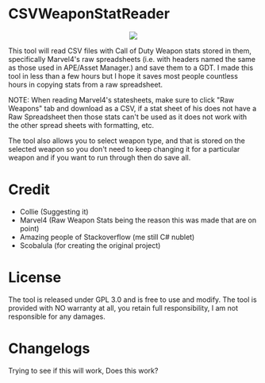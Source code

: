 # CSVWeaponStatReader

<div style="text-align:center"><img src ="https://i.imgur.com/egtdqDo.png"/></div>

This tool will read CSV files with Call of Duty Weapon stats stored in them, specifically Marvel4's raw spreadsheets (i.e. with headers named the same as those used in APE/Asset Manager.) and save them to a GDT. I made this tool in less than a few hours but I hope it saves most people countless hours in copying stats from a raw spreadsheet.

NOTE: When reading Marvel4's statesheets, make sure to click "Raw Weapons" tab and download as a CSV, if a stat sheet of his does not have a Raw Spreadsheet then those stats can't be used as it does not work with the other spread sheets with formatting, etc.

The tool also allows you to select weapon type, and that is stored on the selected weapon so you don't need to keep changing it for a particular weapon and if you want to run through then do save all.

# Credit

* Collie (Suggesting it)
* Marvel4 (Raw Weapon Stats being the reason this was made that are on point)
* Amazing people of Stackoverflow (me still C# nublet)
* Scobalula (for creating the original project)

# License

The tool is released under GPL 3.0 and is free to use and modify. The tool is provided with NO warranty at all, you retain full responsibility, I am not responsible for any damages.

# Changelogs

Trying to see if this will work, Does this work?
